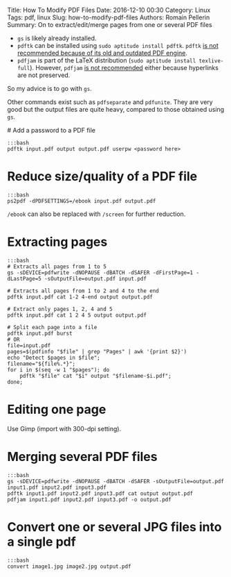 Title: How To Modify PDF Files
Date: 2016-12-10 00:30
Category: Linux
Tags: pdf, linux
Slug: how-to-modify-pdf-files
Authors: Romain Pellerin
Summary: On to extract/edit/merge pages from one or several PDF files

- `gs` is likely already installed.
- `pdftk` can be installed using `sudo aptitude install pdftk`. `pdftk` [is not recommended because of its old and outdated PDF engine](http://askubuntu.com/questions/809800/whats-the-difference-between-gs-and-pdftk-in-merge-pdf-files).
- `pdfjam` is part of the LaTeX distribution (`sudo aptitude install texlive-full`). However, `pdfjam` [is not recommended](https://blog.dbrgn.ch/2013/8/14/merge-multiple-pdfs/) either because hyperlinks are not preserved.

So my advice is to go with `gs`.

Other commands exist such as `pdfseparate` and `pdfunite`. They are very good but the output files are quite heavy, compared to those obtained using `gs`.

# Add a password to a PDF file

    :::bash
    pdftk input.pdf output output.pdf userpw <password here>

# Reduce size/quality of a PDF file

    :::bash
    ps2pdf -dPDFSETTINGS=/ebook input.pdf output.pdf

`/ebook` can also be replaced with `/screen` for further reduction.

# Extracting pages

    :::bash
    # Extracts all pages from 1 to 5
    gs -sDEVICE=pdfwrite -dNOPAUSE -dBATCH -dSAFER -dFirstPage=1 -dLastPage=5 -sOutputFile=output.pdf input.pdf

    # Extracts all pages from 1 to 2 and 4 to the end
    pdftk input.pdf cat 1-2 4-end output output.pdf

    # Extract only pages 1, 2, 4 and 5
    pdftk input.pdf cat 1 2 4 5 output output.pdf

    # Split each page into a file
    pdftk input.pdf burst
    # OR
    file=input.pdf
    pages=$(pdfinfo "$file" | grep "Pages" | awk '{print $2}') 
    echo "Detect $pages in $file";
    filename="${file%.*}";
    for i in $(seq -w 1 "$pages"); do
        pdftk "$file" cat "$i" output "$filename-$i.pdf";
    done;

# Editing one page

Use Gimp (import with 300-dpi setting).

# Merging several PDF files

    :::bash
    gs -sDEVICE=pdfwrite -dNOPAUSE -dBATCH -dSAFER -sOutputFile=output.pdf input1.pdf input2.pdf input3.pdf
    pdftk input1.pdf input2.pdf input3.pdf cat output output.pdf
    pdfjam input1.pdf input2.pdf input3.pdf -o output.pdf

# Convert one or several JPG files into a single pdf

    :::bash
    convert image1.jpg image2.jpg output.pdf
